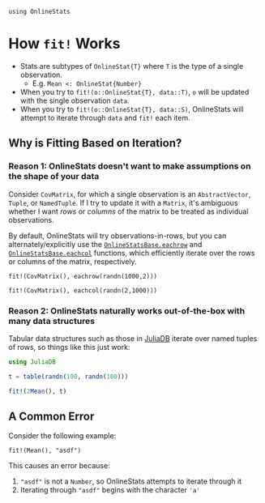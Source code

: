 ```@setup howfitworks
using OnlineStats
```

# How `fit!` Works

- Stats are subtypes of `OnlineStat{T}` where `T` is the type of a single observation.
    - E.g. `Mean <: OnlineStat{Number}`
- When you try to `fit!(o::OnlineStat{T}, data::T)`, `o` will be updated with the single observation `data`.
- When you try to `fit!(o::OnlineStat{T}, data::S)`, OnlineStats will attempt to iterate through `data` and `fit!` each item.


## Why is Fitting Based on Iteration?

### Reason 1: OnlineStats doesn't want to make assumptions on the shape of your data

Consider `CovMatrix`, for which a single observation is an `AbstractVector`, `Tuple`, or `NamedTuple`.
If I try to update it with a `Matrix`, it's ambiguous whether I want *rows* or *columns* of 
the matrix to be treated as individual observations.  

By default, OnlineStats will try observations-in-rows, but you can alternately/explicitly 
use the [`OnlineStatsBase.eachrow`](@ref) and [`OnlineStatsBase.eachcol`](@ref) functions, which efficiently iterate over 
the rows or columns of the matrix, respectively.


```@example howfitworks
fit!(CovMatrix(), eachrow(randn(1000,2)))

fit!(CovMatrix(), eachcol(randn(2,1000)))
```

### Reason 2: OnlineStats naturally works out-of-the-box with many data structures

Tabular data structures such as those in [JuliaDB](https://github.com/JuliaComputing/JuliaDB.jl)
iterate over named tuples of rows, so things like this just work:

```julia
using JuliaDB

t = table(randn(100, randn(100)))

fit!(2Mean(), t)
```


## A Common Error

Consider the following example:

```@repl howfitworks
fit!(Mean(), "asdf")
```

This causes an error because:

1. `"asdf"` is not a `Number`, so OnlineStats attempts to iterate through it
2. Iterating through `"asdf"` begins with the character `'a'`